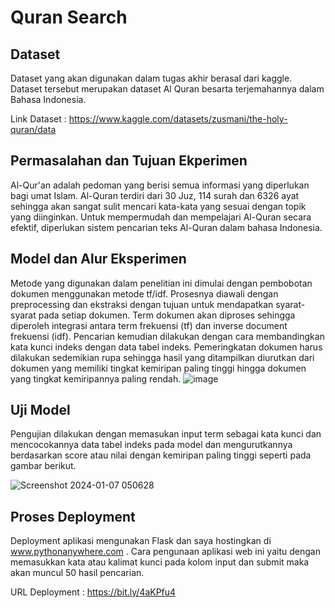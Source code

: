 # Quran Search

## Dataset

Dataset yang akan digunakan dalam tugas akhir berasal dari kaggle. Dataset tersebut merupakan dataset Al Quran besarta terjemahannya dalam Bahasa Indonesia.

Link Dataset : https://www.kaggle.com/datasets/zusmani/the-holy-quran/data 

## Permasalahan dan Tujuan Ekperimen
Al-Qur'an adalah pedoman yang berisi semua informasi yang diperlukan bagi umat Islam. Al-Quran terdiri dari 30 Juz, 114 surah dan 6326 ayat sehingga akan sangat sulit mencari kata-kata yang sesuai dengan topik yang diinginkan. Untuk mempermudah dan mempelajari Al-Quran secara efektif, diperlukan  sistem pencarian teks Al-Quran dalam bahasa Indonesia.

## Model dan Alur Eksperimen
Metode yang digunakan dalam penelitian ini dimulai dengan pembobotan dokumen menggunakan metode tf/idf. Prosesnya diawali dengan preprocessing dan ekstraksi dengan tujuan untuk mendapatkan syarat-syarat pada setiap dokumen. Term dokumen akan diproses sehingga diperoleh integrasi antara term frekuensi (tf) dan inverse document frekuensi (idf). Pencarian kemudian dilakukan dengan cara membandingkan kata kunci indeks dengan data tabel indeks.
Pemeringkatan dokumen harus dilakukan sedemikian rupa sehingga hasil yang ditampilkan diurutkan dari dokumen yang memiliki tingkat kemiripan paling tinggi hingga dokumen yang tingkat kemiripannya  paling rendah.
![image](https://github.com/mmahfud8/Quran-Search/assets/90414487/5fab43eb-f55e-4609-8df4-4b41b2aa0a68)


## Uji Model
Pengujian dilakukan dengan memasukan input term sebagai kata kunci dan mencocokannya data tabel indeks pada model dan mengurutkannya berdasarkan score atau nilai dengan kemiripan paling tinggi seperti pada gambar berikut.

![Screenshot 2024-01-07 050628](https://github.com/mmahfud8/Quran-Search/assets/90414487/c718b3e6-f7d2-46e0-b57a-a46dc17cee78)


## Proses Deployment
Deployment aplikasi mengunakan Flask dan saya hostingkan  di www.pythonanywhere.com .
Cara pengunaan aplikasi web ini yaitu dengan memasukkan kata atau kalimat kunci pada kolom input dan submit maka akan muncul 50 hasil pencarian.

URL Deployment : https://bit.ly/4aKPfu4 

